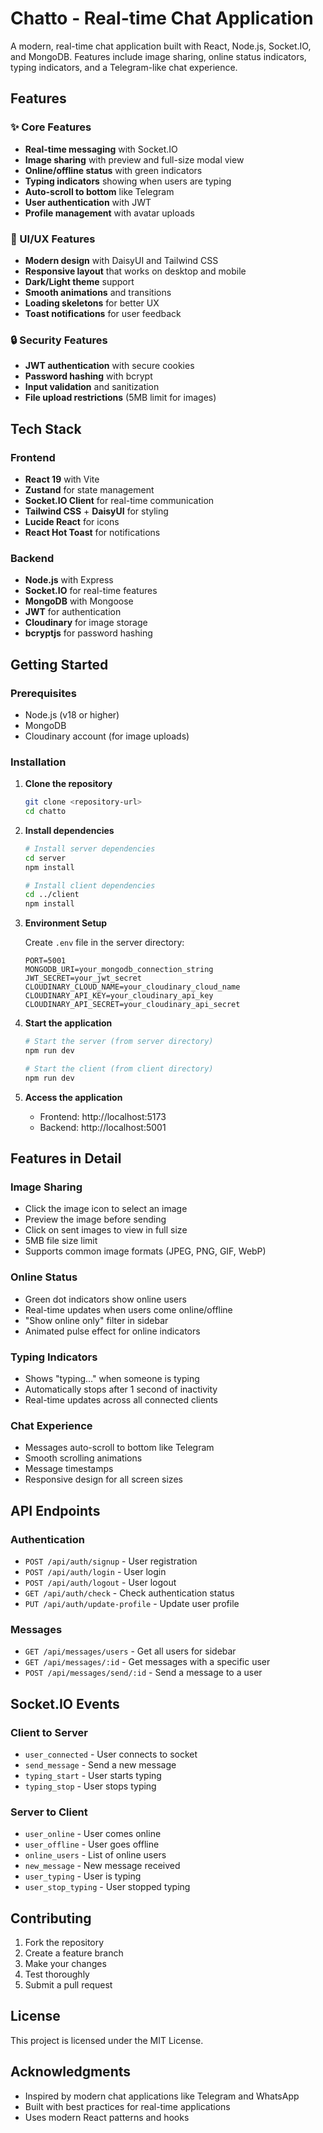 # Chatto - Real-time Chat Application

A modern, real-time chat application built with React, Node.js, Socket.IO, and MongoDB. Features include image sharing, online status indicators, typing indicators, and a Telegram-like chat experience.

## Features

### ✨ Core Features

- **Real-time messaging** with Socket.IO
- **Image sharing** with preview and full-size modal view
- **Online/offline status** with green indicators
- **Typing indicators** showing when users are typing
- **Auto-scroll to bottom** like Telegram
- **User authentication** with JWT
- **Profile management** with avatar uploads

### 🎨 UI/UX Features

- **Modern design** with DaisyUI and Tailwind CSS
- **Responsive layout** that works on desktop and mobile
- **Dark/Light theme** support
- **Smooth animations** and transitions
- **Loading skeletons** for better UX
- **Toast notifications** for user feedback

### 🔒 Security Features

- **JWT authentication** with secure cookies
- **Password hashing** with bcrypt
- **Input validation** and sanitization
- **File upload restrictions** (5MB limit for images)

## Tech Stack

### Frontend

- **React 19** with Vite
- **Zustand** for state management
- **Socket.IO Client** for real-time communication
- **Tailwind CSS** + **DaisyUI** for styling
- **Lucide React** for icons
- **React Hot Toast** for notifications

### Backend

- **Node.js** with Express
- **Socket.IO** for real-time features
- **MongoDB** with Mongoose
- **JWT** for authentication
- **Cloudinary** for image storage
- **bcryptjs** for password hashing

## Getting Started

### Prerequisites

- Node.js (v18 or higher)
- MongoDB
- Cloudinary account (for image uploads)

### Installation

1. **Clone the repository**

   ```bash
   git clone <repository-url>
   cd chatto
   ```

2. **Install dependencies**

   ```bash
   # Install server dependencies
   cd server
   npm install

   # Install client dependencies
   cd ../client
   npm install
   ```

3. **Environment Setup**

   Create `.env` file in the server directory:

   ```env
   PORT=5001
   MONGODB_URI=your_mongodb_connection_string
   JWT_SECRET=your_jwt_secret
   CLOUDINARY_CLOUD_NAME=your_cloudinary_cloud_name
   CLOUDINARY_API_KEY=your_cloudinary_api_key
   CLOUDINARY_API_SECRET=your_cloudinary_api_secret
   ```

4. **Start the application**

   ```bash
   # Start the server (from server directory)
   npm run dev

   # Start the client (from client directory)
   npm run dev
   ```

5. **Access the application**
   - Frontend: http://localhost:5173
   - Backend: http://localhost:5001

## Features in Detail

### Image Sharing

- Click the image icon to select an image
- Preview the image before sending
- Click on sent images to view in full size
- 5MB file size limit
- Supports common image formats (JPEG, PNG, GIF, WebP)

### Online Status

- Green dot indicators show online users
- Real-time updates when users come online/offline
- "Show online only" filter in sidebar
- Animated pulse effect for online indicators

### Typing Indicators

- Shows "typing..." when someone is typing
- Automatically stops after 1 second of inactivity
- Real-time updates across all connected clients

### Chat Experience

- Messages auto-scroll to bottom like Telegram
- Smooth scrolling animations
- Message timestamps
- Responsive design for all screen sizes

## API Endpoints

### Authentication

- `POST /api/auth/signup` - User registration
- `POST /api/auth/login` - User login
- `POST /api/auth/logout` - User logout
- `GET /api/auth/check` - Check authentication status
- `PUT /api/auth/update-profile` - Update user profile

### Messages

- `GET /api/messages/users` - Get all users for sidebar
- `GET /api/messages/:id` - Get messages with a specific user
- `POST /api/messages/send/:id` - Send a message to a user

## Socket.IO Events

### Client to Server

- `user_connected` - User connects to socket
- `send_message` - Send a new message
- `typing_start` - User starts typing
- `typing_stop` - User stops typing

### Server to Client

- `user_online` - User comes online
- `user_offline` - User goes offline
- `online_users` - List of online users
- `new_message` - New message received
- `user_typing` - User is typing
- `user_stop_typing` - User stopped typing

## Contributing

1. Fork the repository
2. Create a feature branch
3. Make your changes
4. Test thoroughly
5. Submit a pull request

## License

This project is licensed under the MIT License.

## Acknowledgments

- Inspired by modern chat applications like Telegram and WhatsApp
- Built with best practices for real-time applications
- Uses modern React patterns and hooks
